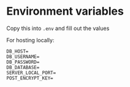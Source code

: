 # Environment variables

Copy this into `.env` and fill out the values

For hosting locally:
```env
DB_HOST=
DB_USERNAME=
DB_PASSWORD=
DB_DATABASE=
SERVER_LOCAL_PORT=
POST_ENCRYPT_KEY=
```
